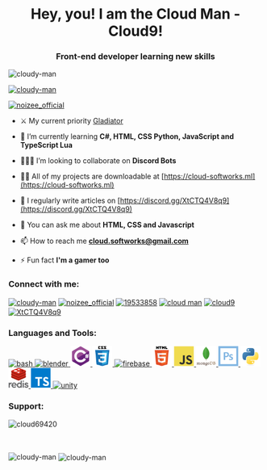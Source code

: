 <h1 align="center">Hey, you! I am the Cloud Man - Cloud9!</h1>
<h3 align="center">Front-end developer learning new skills</h3>

<p align="left"> <img src="https://komarev.com/ghpvc/?username=cloudy-man&label=Profile%20views&color=0e75b6&style=flat" alt="cloudy-man" /> </p>

<p align="left"> <a href="https://github.com/ryo-ma/github-profile-trophy"><img src="https://github-profile-trophy.vercel.app/?username=cloudy-man" alt="cloudy-man" /></a> </p>

<p align="left"> <a href="https://twitter.com/noizee_official" target="blank"><img src="https://img.shields.io/twitter/follow/noizee_official?logo=twitter&style=for-the-badge" alt="noizee_official" /></a> </p>

- ⚔ My current priority [Gladiator](https://cloud-softworks.ml/One/Gladiator.html)

- 🌱 I’m currently learning **C#, HTML, CSS Python, JavaScript and TypeScript Lua**

- 👨‍👦‍👦 I’m looking to collaborate on **Discord Bots**

- 👨‍💻 All of my projects are downloadable at [https://cloud-softworks.ml](https://cloud-softworks.ml)

- 📝 I regularly write articles on [https://discord.gg/XtCTQ4V8q9](https://discord.gg/XtCTQ4V8q9)

- 💬 You can ask me about **HTML, CSS and Javascript**

- 📫 How to reach me **cloud.softworks@gmail.com**

- ⚡ Fun fact **I'm a gamer too**

<h3 align="left">Connect with me:</h3>
<p align="left">
<a href="https://codepen.io/cloudy-man" target="blank"><img align="center" src="https://raw.githubusercontent.com/rahuldkjain/github-profile-readme-generator/master/src/images/icons/Social/codepen.svg" alt="cloudy-man" height="30" width="40" /></a>
<a href="https://twitter.com/noizee_official" target="blank"><img align="center" src="https://raw.githubusercontent.com/rahuldkjain/github-profile-readme-generator/master/src/images/icons/Social/twitter.svg" alt="noizee_official" height="30" width="40" /></a>
<a href="https://stackoverflow.com/users/19533858" target="blank"><img align="center" src="https://raw.githubusercontent.com/rahuldkjain/github-profile-readme-generator/master/src/images/icons/Social/stack-overflow.svg" alt="19533858" height="30" width="40" /></a>
<a href="https://codesandbox.com/cloud man" target="blank"><img align="center" src="https://raw.githubusercontent.com/rahuldkjain/github-profile-readme-generator/master/src/images/icons/Social/codesandbox.svg" alt="cloud man" height="30" width="40" /></a>
<a href="https://www.youtube.com/c/cloud9" target="blank"><img align="center" src="https://raw.githubusercontent.com/rahuldkjain/github-profile-readme-generator/master/src/images/icons/Social/youtube.svg" alt="cloud9" height="30" width="40" /></a>
<a href="https://discord.gg/XtCTQ4V8q9" target="blank"><img align="center" src="https://raw.githubusercontent.com/rahuldkjain/github-profile-readme-generator/master/src/images/icons/Social/discord.svg" alt="XtCTQ4V8q9" height="30" width="40" /></a>
</p>

<h3 align="left">Languages and Tools:</h3>
<p align="left"> <a href="https://www.gnu.org/software/bash/" target="_blank" rel="noreferrer"> <img src="https://www.vectorlogo.zone/logos/gnu_bash/gnu_bash-icon.svg" alt="bash" width="40" height="40"/> </a> <a href="https://www.blender.org/" target="_blank" rel="noreferrer"> <img src="https://download.blender.org/branding/community/blender_community_badge_white.svg" alt="blender" width="40" height="40"/> </a> <a href="https://www.w3schools.com/cs/" target="_blank" rel="noreferrer"> <img src="https://raw.githubusercontent.com/devicons/devicon/master/icons/csharp/csharp-original.svg" alt="csharp" width="40" height="40"/> </a> <a href="https://www.w3schools.com/css/" target="_blank" rel="noreferrer"> <img src="https://raw.githubusercontent.com/devicons/devicon/master/icons/css3/css3-original-wordmark.svg" alt="css3" width="40" height="40"/> </a> <a href="https://firebase.google.com/" target="_blank" rel="noreferrer"> <img src="https://www.vectorlogo.zone/logos/firebase/firebase-icon.svg" alt="firebase" width="40" height="40"/> </a> <a href="https://www.w3.org/html/" target="_blank" rel="noreferrer"> <img src="https://raw.githubusercontent.com/devicons/devicon/master/icons/html5/html5-original-wordmark.svg" alt="html5" width="40" height="40"/> </a> <a href="https://developer.mozilla.org/en-US/docs/Web/JavaScript" target="_blank" rel="noreferrer"> <img src="https://raw.githubusercontent.com/devicons/devicon/master/icons/javascript/javascript-original.svg" alt="javascript" width="40" height="40"/> </a> <a href="https://www.mongodb.com/" target="_blank" rel="noreferrer"> <img src="https://raw.githubusercontent.com/devicons/devicon/master/icons/mongodb/mongodb-original-wordmark.svg" alt="mongodb" width="40" height="40"/> </a> <a href="https://www.photoshop.com/en" target="_blank" rel="noreferrer"> <img src="https://raw.githubusercontent.com/devicons/devicon/master/icons/photoshop/photoshop-line.svg" alt="photoshop" width="40" height="40"/> </a> <a href="https://www.python.org" target="_blank" rel="noreferrer"> <img src="https://raw.githubusercontent.com/devicons/devicon/master/icons/python/python-original.svg" alt="python" width="40" height="40"/> </a> <a href="https://redis.io" target="_blank" rel="noreferrer"> <img src="https://raw.githubusercontent.com/devicons/devicon/master/icons/redis/redis-original-wordmark.svg" alt="redis" width="40" height="40"/> </a> <a href="https://www.typescriptlang.org/" target="_blank" rel="noreferrer"> <img src="https://raw.githubusercontent.com/devicons/devicon/master/icons/typescript/typescript-original.svg" alt="typescript" width="40" height="40"/> </a> <a href="https://unity.com/" target="_blank" rel="noreferrer"> <img src="https://www.vectorlogo.zone/logos/unity3d/unity3d-icon.svg" alt="unity" width="40" height="40"/> </a> </p>

<h3 align="left">Support:</h3>
<p><a href="https://ko-fi.com/cloud69420"> <img align="left" src="https://cdn.ko-fi.com/cdn/kofi3.png?v=3" height="50" width="210" alt="cloud69420" /></a></p><br><br>
<br />
<p><img align="left" src="https://github-readme-stats.vercel.app/api/top-langs?username=cloudy-man&show_icons=true&locale=en&layout=compact" alt="cloudy-man" /></p>
<p>&nbsp;<img align="center" src="https://github-readme-stats.vercel.app/api?username=cloudy-man&show_icons=true&locale=en" alt="cloudy-man" /></p>
